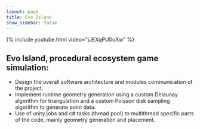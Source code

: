 ```yaml
---
layout: page
title: Evo Island
show_sidebar: false
---
```


{% include youtube.html video="jJEXqPU0uXw" %}

## Evo Island, procedural ecosystem game simulation:
* Design the overall software architecture and modules communication of the project.
* Implement runtime geometry generation using a custom Delaunay algorithm for triangulation and a custom Poisson disk sampling algorithm to generate point data.
* Use of unity jobs and c# tasks (thread pool) to multithread specific parts of the code, mainly geometry generation and placement.